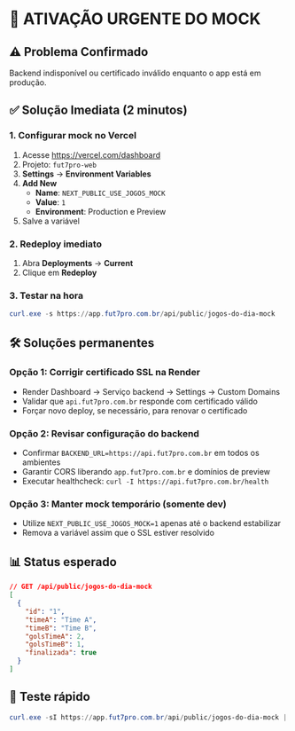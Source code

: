 # 🚨 ATIVAÇÃO URGENTE DO MOCK

## ⚠️ Problema Confirmado

Backend indisponível ou certificado inválido enquanto o app está em produção.

## ✅ Solução Imediata (2 minutos)

### 1. Configurar mock no Vercel

1. Acesse https://vercel.com/dashboard
2. Projeto: `fut7pro-web`
3. **Settings** → **Environment Variables**
4. **Add New**
   - **Name**: `NEXT_PUBLIC_USE_JOGOS_MOCK`
   - **Value**: `1`
   - **Environment**: Production e Preview
5. Salve a variável

### 2. Redeploy imediato

1. Abra **Deployments** → **Current**
2. Clique em **Redeploy**

### 3. Testar na hora

```powershell
curl.exe -s https://app.fut7pro.com.br/api/public/jogos-do-dia-mock
```

## 🛠️ Soluções permanentes

### Opção 1: Corrigir certificado SSL na Render

- Render Dashboard → Serviço backend → Settings → Custom Domains
- Validar que `api.fut7pro.com.br` responde com certificado válido
- Forçar novo deploy, se necessário, para renovar o certificado

### Opção 2: Revisar configuração do backend

- Confirmar `BACKEND_URL=https://api.fut7pro.com.br` em todos os ambientes
- Garantir CORS liberando `app.fut7pro.com.br` e domínios de preview
- Executar healthcheck: `curl -I https://api.fut7pro.com.br/health`

### Opção 3: Manter mock temporário (somente dev)

- Utilize `NEXT_PUBLIC_USE_JOGOS_MOCK=1` apenas até o backend estabilizar
- Remova a variável assim que o SSL estiver resolvido

## 📊 Status esperado

```json
// GET /api/public/jogos-do-dia-mock
[
  {
    "id": "1",
    "timeA": "Time A",
    "timeB": "Time B",
    "golsTimeA": 2,
    "golsTimeB": 1,
    "finalizada": true
  }
]
```

## 🧪 Teste rápido

```powershell
curl.exe -sI https://app.fut7pro.com.br/api/public/jogos-do-dia-mock | findstr /I "HTTP"
```

